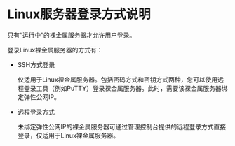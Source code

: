 # Linux服务器登录方式说明<a name="zh-cn_topic_0027575693"></a>

只有“运行中”的裸金属服务器才允许用户登录。

登录Linux裸金属服务器的方式有：

-   SSH方式登录

    仅适用于Linux裸金属服务器。包括密码方式和密钥方式两种，您可以使用远程登录工具（例如PuTTY）登录裸金属服务器。此时，需要该裸金属服务器绑定弹性公网IP。

-   远程登录方式

    未绑定弹性公网IP的裸金属服务器可通过管理控制台提供的远程登录方式直接登录，仅适用于Linux裸金属服务器。


